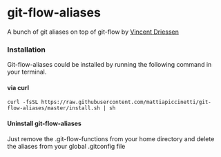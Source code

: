# git-flow-aliases
A bunch of git aliases on top of git-flow by [Vincent Driessen](https://github.com/nvie/gitflow)

### Installation
Git-flow-aliases could be installed by running the following command in your terminal.

#### via curl
```shell
curl -fsSL https://raw.githubusercontent.com/mattiapiccinetti/git-flow-aliases/master/install.sh | sh
```

#### Uninstall git-flow-aliases
Just remove the .git-flow-functions from your home directory and delete the aliases from your global .gitconfig file